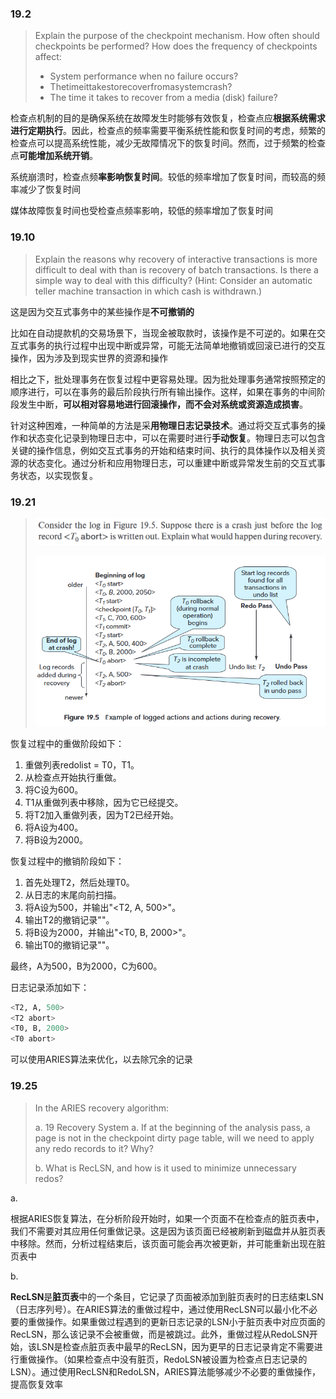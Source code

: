 ### 19.2

> Explain the purpose of the checkpoint mechanism. How often should checkpoints be performed? How does the frequency of checkpoints affect: 
>
> -  System performance when no failure occurs? 
> - Thetimeittakestorecoverfromasystemcrash? 
> - The time it takes to recover from a media (disk) failure?  

检查点机制的目的是确保系统在故障发生时能够有效恢复，检查点应**根据系统需求进行定期执行**。因此，检查点的频率需要平衡系统性能和恢复时间的考虑，频繁的检查点可以提高系统性能，减少无故障情况下的恢复时间。然而，过于频繁的检查点**可能增加系统开销**。

系统崩溃时，检查点频**率影响恢复时间**。较低的频率增加了恢复时间，而较高的频率减少了恢复时间

媒体故障恢复时间也受检查点频率影响，较低的频率增加了恢复时间

### 19.10

> Explain the reasons why recovery of interactive transactions is more difficult to deal with than is recovery of batch transactions. Is there a simple way to deal with this difficulty? (Hint: Consider an automatic teller machine transaction in which cash is withdrawn.)

这是因为交互式事务中的某些操作是**不可撤销的**

比如在自动提款机的交易场景下，当现金被取款时，该操作是不可逆的。如果在交互式事务的执行过程中出现中断或异常，可能无法简单地撤销或回滚已进行的交互操作，因为涉及到现实世界的资源和操作

相比之下，批处理事务在恢复过程中更容易处理。因为批处理事务通常按照预定的顺序进行，可以在事务的最后阶段执行所有输出操作。这样，如果在事务的中间阶段发生中断，**可以相对容易地进行回滚操作，而不会对系统或资源造成损害**。

针对这种困难，一种简单的方法是采**用物理日志记录技术**。通过将交互式事务的操作和状态变化记录到物理日志中，可以在需要时进行**手动恢复**。物理日志可以包含关键的操作信息，例如交互式事务的开始和结束时间、执行的具体操作以及相关资源的状态变化。通过分析和应用物理日志，可以重建中断或异常发生前的交互式事务状态，以实现恢复。

### 19.21

> ![](p18.png)
>
> <img src="p19.png" style="zoom:67%;" />

恢复过程中的重做阶段如下：

1. 重做列表redolist = T0，T1。
2. 从检查点开始执行重做。
3. 将C设为600。
4. T1从重做列表中移除，因为它已经提交。
5. 将T2加入重做列表，因为T2已经开始。
6. 将A设为400。
7. 将B设为2000。

恢复过程中的撤销阶段如下：

1. 首先处理T2，然后处理T0。
2. 从日志的末尾向前扫描。
3. 将A设为500，并输出"<T2, A, 500>"。
4. 输出T2的撤销记录"<T2 abort>"。
5. 将B设为2000，并输出"<T0, B, 2000>"。
6. 输出T0的撤销记录"<T0 abort>"。

最终，A为500，B为2000，C为600。

日志记录添加如下：

```sql
<T2, A, 500>
<T2 abort>
<T0, B, 2000>
<T0 abort>
```

可以使用ARIES算法来优化，以去除冗余的记录

### 19.25

> In the ARIES recovery algorithm:
>
> a. 19 Recovery System a. If at the beginning of the analysis pass, a page is not in the checkpoint dirty page table, will we need to apply any redo records to it? Why? 
>
> b. What is RecLSN, and how is it used to minimize unnecessary redos?

a.

根据ARIES恢复算法，在分析阶段开始时，如果一个页面不在检查点的脏页表中，我们不需要对其应用任何重做记录。这是因为该页面已经被刷新到磁盘并从脏页表中移除。然而，分析过程结束后，该页面可能会再次被更新，并可能重新出现在脏页表中

b.

**RecLSN**是**脏页表**中的一个条目，它记录了页面被添加到脏页表时的日志结束LSN（日志序列号）。在ARIES算法的重做过程中，通过使用RecLSN可以最小化不必要的重做操作。如果重做过程遇到的更新日志记录的LSN小于脏页表中对应页面的RecLSN，那么该记录不会被重做，而是被跳过。此外，重做过程从RedoLSN开始，该LSN是检查点脏页表中最早的RecLSN，因为更早的日志记录肯定不需要进行重做操作。（如果检查点中没有脏页，RedoLSN被设置为检查点日志记录的LSN）。通过使用RecLSN和RedoLSN，ARIES算法能够减少不必要的重做操作，提高恢复效率
